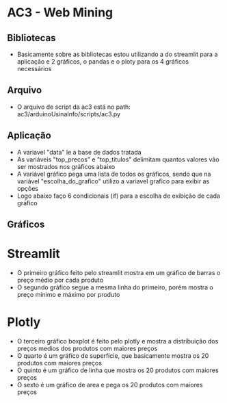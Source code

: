 # AC3 - Web Mining
## Bibliotecas
- Basicamente sobre as bibliotecas estou utilizando a do streamlit para a aplicação e 2 gráficos, o pandas e  o ploty para os 4 gráficos necessários

## Arquivo
- O arquivo de script da ac3 está no path: ac3/arduinoUsinaInfo/scripts/ac3.py

## Aplicação
- A variavel "data" le a base de dados tratada
- As variáveis "top_precos" e "top_titulos" delimitam quantos valores vão ser mostrados nos gráficos abaixo
- A variável gráfico pega uma lista de todos os gráficos, sendo que na variável "escolha_do_grafico" utilizo a variavel grafico para exibir as opções
- Logo abaixo faço 6 condicionais (if) para a escolha de exibição de cada gráfico

## Gráficos
# Streamlit
- O primeiro gráfico feito pelo streamlit mostra em um gráfico de barras o preço médio por cada produto
- O segundo gráfico segue a mesma linha do primeiro, porém mostra o preço mínimo e máximo por produto

# Plotly
- O terceiro gráfico boxplot é feito pelo plotly e mostra a distribuição dos preços medios dos produtos com maiores preços
- O quarto é um gráfico de superfície, que basicamente mostra os 20 produtos com maiores preços 
- O quinto é um gráfico de linha que mostra os 20 produtos com maiores preços
- O sexto é um gráfico de area e pega os 20 produtos com maiores preços
